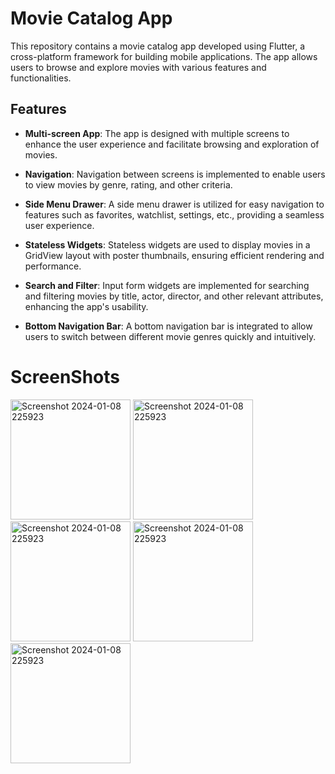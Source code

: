 # Movie Catalog App

This repository contains a movie catalog app developed using Flutter, a cross-platform framework for building mobile applications. The app allows users to browse and explore movies with various features and functionalities.

## Features

- **Multi-screen App**: The app is designed with multiple screens to enhance the user experience and facilitate browsing and exploration of movies.

- **Navigation**: Navigation between screens is implemented to enable users to view movies by genre, rating, and other criteria.

- **Side Menu Drawer**: A side menu drawer is utilized for easy navigation to features such as favorites, watchlist, settings, etc., providing a seamless user experience.

- **Stateless Widgets**: Stateless widgets are used to display movies in a GridView layout with poster thumbnails, ensuring efficient rendering and performance.

- **Search and Filter**: Input form widgets are implemented for searching and filtering movies by title, actor, director, and other relevant attributes, enhancing the app's usability.

- **Bottom Navigation Bar**: A bottom navigation bar is integrated to allow users to switch between different movie genres quickly and intuitively.

# ScreenShots
<img width="192" alt="Screenshot 2024-01-08 225923" src="https://github.com/sanyam40/MovieApp-Flutter/assets/87993985/3b20fcd7-536d-4ef0-93cb-83bcbef04a52">
<img width="192" alt="Screenshot 2024-01-08 225923" src="https://github.com/sanyam40/MovieApp-Flutter/assets/87993985/4ee64388-2ebb-441a-906f-5e33e5ae2973">
<img width="192" alt="Screenshot 2024-01-08 225923" src="https://github.com/sanyam40/MovieApp-Flutter/assets/87993985/b79dac17-e768-485f-94c8-236af4a5795b">
<img width="192" alt="Screenshot 2024-01-08 225923" src="https://github.com/sanyam40/MovieApp-Flutter/assets/87993985/0166110d-5ed3-4ebd-8798-f4aefeb35edc">
<img width="192" alt="Screenshot 2024-01-08 225923" src="https://github.com/sanyam40/MovieApp-Flutter/assets/87993985/4529290f-e8f1-48d8-b47c-960f2348b276">





